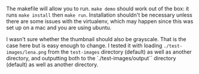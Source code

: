 The makefile will allow you to run. `make demo` should work out of the box: it runs `make install` then `make run`. Installation shouldn't be necessary unless there are some issues with the virtualenv, which may happen since this was set up on a mac and you are using ubuntu.

I wasn't sure whether the thumbnail should also be grayscale. That is the case here but is easy enough to change. I tested it with loading `./test-images/lena.png` from the `test-images` directory (default) as well as another directory, and outputting both to the `./test-images/output`` directory (default) as well as another directory.